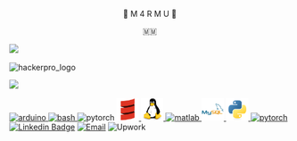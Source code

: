 
 
<p align="center"> 🍁 M 4 R M U 🍁</p>
<p align="center"> 🇲🇲 </p>


[![](https://img.shields.io/badge/M4RMU-TERMUX-lightorange?style=for-the-badge&logoColor=red&labelColor=black)](https://github.com/B4BY-DG)

              
<img src="IMG_20211229_173621.jpg" alt="hackerpro_logo" height="205" width="250"> 



[![](https://img.shields.io/badge/GitHub-B4BY_DG-pink?style=for-the-badge&logoColor=red&labelColor=blue)](https://github.com/B4BY-DG) 


<p align="left"> <a href="https://www.arduino.cc/" target="_blank"> <img src="https://cdn.worldvectorlogo.com/logos/arduino-1.svg" alt="arduino" width="40" height="40"/> </a> <a href="https://www.gnu.org/software/bash/" target="_blank"> <img src="https://www.vectorlogo.zone/logos/gnu_bash/gnu_bash-icon.svg" alt="bash" width="40" height="40"/> </a> <a 
target="_blank"> <img src="https://www.vectorlogo.zone/logos/pytorch/pytorch-icon.svg" alt="pytorch" width="40" height="40"/> </a> <a href="https://www.scala-lang.org" target="_blank"> <img src="https://raw.githubusercontent.com/devicons/devicon/master/icons/scala/scala-original.svg" alt="scala" width="40" height="40"/> </a> <a 
src="https://www.vectorlogo.zone/logos/git-scm/git-scm-icon.svg" alt="git" width="40" height="40"/> </a> <a href="https://www.linux.org/" target="_blank"> <img src="https://raw.githubusercontent.com/devicons/devicon/master/icons/linux/linux-original.svg" alt="linux" width="40" height="40"/> </a> <a 
href="https://www.mathworks.com/" target="_blank"> <img src="https://upload.wikimedia.org/wikipedia/commons/2/21/Matlab_Logo.png" alt="matlab" width="40" height="40"/> </a> <a href="https://www.mysql.com/" target="_blank"> <img src="https://raw.githubusercontent.com/devicons/devicon/master/icons/mysql/mysql-original-wordmark.svg" alt="mysql" width="40" height="40"/> </a> <a href="https://www.python.org" target="_blank"> <img src="https://raw.githubusercontent.com/devicons/devicon/master/icons/python/python-original.svg" alt="python" width="40" height="40"/> </a> <a href="https://pytorch.org/" target="_blank"> <img src="https://www.vectorlogo.zone/logos/pytorch/pytorch-icon.svg" alt="pytorch" width="40" height="40"/> </a> <a 

[![Linkedin Badge](https://img.shields.io/badge/LinkedIn-0077B5?style=for-the-badge&logo=linkedin&logoColor=white)](https://www.m.facebook.com/marmu.007)
[![Email](https://img.shields.io/badge/Gmail-D14836?style=for-the-badge&logo=gmail&logoColor=white)](mailto:saad.zk.2001@gmail.com)
![Upwork](https://img.shields.io/badge/Upwork-73bb44?style=for-the-badge&logo=upwork&logoColor=white)


<!---
B4BY-DG/B4BY-DG is a ✨ special ✨ repository because its `README.md` (this file) appears on your GitHub profile.
You can click the Preview link to take a look at your changes.
--->
